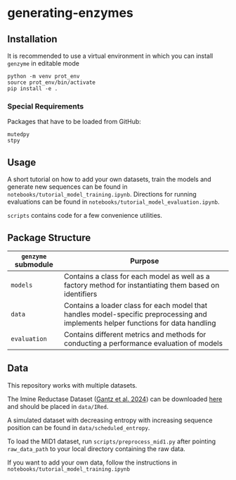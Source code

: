 # generating-enzymes

## Installation

It is recommended to use a virtual environment in which you can install ```genzyme``` in editable mode
```
python -m venv prot_env
source prot_env/bin/activate
pip install -e .
```

### Special Requirements
Packages that have to be loaded from GitHub:
```
mutedpy
stpy
```

## Usage
A short tutorial on how to add your own datasets, train the models and generate new sequences can be found in ```notebooks/tutorial_model_training.ipynb```. Directions for running evaluations can be found in ```notebooks/tutorial_model_evaluation.ipynb```.

```scripts``` contains code for a few convenience utilities.

## Package Structure
| ```genzyme``` submodule | Purpose |
| ------- | --------|
| ```models``` | Contains a class for each model as well as a factory method for instantiating them based on identifiers |
| ```data```| Contains a loader class for each model that handles model-specific preprocessing and implements helper functions for data handling |
| ```evaluation```| Contains different metrics and methods for conducting a performance evaluation of models |

## Data 
This repository works with multiple datasets. 

The Imine Reductase Dataset ([Gantz et al. 2024](https://www.biorxiv.org/content/10.1101/2024.04.08.588565v1)) can be downloaded [here](https://github.com/Hollfelder-Lab/lrDMS-IRED/blob/main/data/srired_active_data.csv) and should be placed in ```data/IRed```. 

A simulated dataset with decreasing entropy with increasing sequence position can be found in ```data/scheduled_entropy```. 

To load the MID1 dataset, run ```scripts/preprocess_mid1.py``` after pointing ```raw_data_path``` to your local directory containing the raw data.

If you want to add your own data, follow the instructions in ```notebooks/tutorial_model_training.ipynb```

